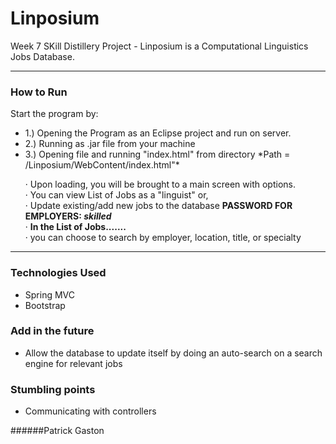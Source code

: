 # Linposium

Week 7 SKill Distillery Project -
Linposium is a Computational Linguistics Jobs Database.

--------------

### How to Run
Start the program by:
<ul>
<li>1.) Opening the Program as an Eclipse project and run on server.</li>
<li>2.) Running as .jar file from your machine</li>
<li>3.) Opening file and running "index.html" from directory *Path = /Linposium/WebContent/index.html"*</li>
</ul>
<ul>
  <p>&#x00B7 Upon loading, you will be brought to a main screen with options.</br>
   &#x00B7 You can view List of Jobs as a "linguist" or, </br>
   &#x00B7 Update existing/add new jobs to the database  <b>PASSWORD FOR EMPLOYERS: <i>skilled</i></b></br>
   &#x00B7 <strong>    In the List of Jobs.......</strong></br>
   &#x00B7 you can choose to search by employer, location, title, or specialty</br>
    </p>
</ul>


--------------

### Technologies Used
<ul>
<li>Spring MVC</li>
<li>Bootstrap</li>
</ul>


### Add in the future
<ul>
<li>Allow the database to update itself by doing an auto-search on a search engine for relevant jobs</li>
</ul>


### Stumbling points
<ul>
<li>Communicating with controllers</li>
</ul>

######Patrick Gaston

